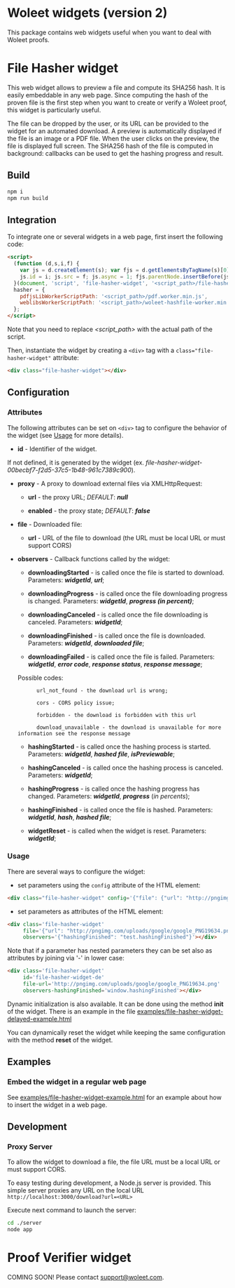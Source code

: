 # Woleet widgets (version 2)

This package contains web widgets useful when you want to deal with Woleet proofs.  

# File Hasher widget

This web widget allows to preview a file and compute its SHA256 hash. It is easily embeddable in any web page.
Since computing the hash of the proven file is the first step when you want to create or verify a Woleet proof, this widget is
particularly useful.

The file can be dropped by the user, or its URL can be provided to the widget for an automated download.
A preview is automatically displayed if the file is an image or a PDF file. When the user clicks on the preview, the file is displayed full screen.
The SHA256 hash of the file is computed in background: callbacks can be used to get the hashing progress and result.

## Build

```bash
npm i
npm run build
```

## Integration

To integrate one or several widgets in a web page, first insert the following code:

```html
<script>
  (function (d,s,i,f) {
    var js = d.createElement(s); var fjs = d.getElementsByTagName(s)[0];
    js.id = i; js.src = f; js.async = 1; fjs.parentNode.insertBefore(js, fjs);
  }(document, 'script', 'file-hasher-widget', '<script_path>/file-hasher-widget.js'));
  hasher = {
    pdfjsLibWorkerScriptPath: '<script_path>/pdf.worker.min.js',
    weblibsWorkerScriptPath: '<script_path>/woleet-hashfile-worker.min.js'
  };
</script>
```

Note that you need to replace *<script_path>* with the actual path of the script.

Then, instantiate the widget by creating a `<div>` tag with a `class="file-hasher-widget"` attribute:

```html
<div class="file-hasher-widget"></div>
```

## Configuration

### Attributes

The following attributes can be set on `<div>` tag to configure the behavior of the widget (see [Usage](#Usage) for more details).

* __id__ - Identifier of the widget.
 
 If not defined, it is generated by the widget (ex. _file-hasher-widget-00becbf7-f2d5-37c5-1b48-961c7389c900_).
       
* __proxy__ - A proxy to download external files via XMLHttpRequest:
           
    * __url__ - the proxy URL; _DEFAULT_: ___null___
           
    * __enabled__ - the proxy state; _DEFAULT_: ___false___
    
* __file__ - Downloaded file:
    
    * __url__ - URL of the file to download (the URL must be local URL or must support CORS)

* __observers__ - Callback functions called by the widget:

    * __downloadingStarted__ - is called once the file is started to download. Parameters: ___widgetId___, ___url___;

    * __downloadingProgress__ - is called once the file downloading progress is changed. Parameters: ___widgetId___, ___progress (in percent)___;
    
    * __downloadingCanceled__ - is called once the file downloading is canceled. Parameters: ___widgetId___;
    
    * __downloadingFinished__ - is called once the file is downloaded. Parameters: ___widgetId___, ___downloaded file___;
    
    * __downloadingFailed__ - is called once the file is failed. Parameters: ___widgetId___, ___error code___, ___response status___, ___response message___;
    
    Possible codes:
         
            url_not_found - the download url is wrong;
            
            cors - CORS policy issue;

            forbidden - the download is forbidden with this url

            download_unavailable - the download is unavailable for more information see the response message
    
    * __hashingStarted__ - is called once the hashing process is started. Parameters: ___widgetId___, ___hashed file___, ___isPreviewable___;
    
    * __hashingCanceled__ - is called once the hashing process is canceled. Parameters: ___widgetId___;
    
    * __hashingProgress__ - is called once the hashing progress has changed. Parameters: ___widgetId___, ___progress___ (_in percents_);
    
    * __hashingFinished__ - is called once the file is hashed. Parameters: ___widgetId___, ___hash___, ___hashed file___;
    
    * __widgetReset__ - is called when the widget is reset. Parameters: ___widgetId___;

### Usage

There are several ways to configure the widget:

* set parameters using the `config` attribute of the HTML element:

```html
<div class="file-hasher-widget" config='{"file": {"url": "http://pngimg.com/uploads/google/google_PNG19644.png"}, "observers": {"hashingFinished": "hashingFinishedObserver", "downloadingFinished": "downloadingFinishedObserver"}}'></div>
```
* set parameters as attributes of the HTML element:

```html
<div class='file-hasher-widget'
     file='{"url": "http://pngimg.com/uploads/google/google_PNG19634.png"}'
     observers='{"hashingFinished": "test.hashingFinished"}'></div>
 ```
Note that if a parameter has nested parameters they can be set also as attributes by joining via '-' in lower case:

```html
<div class='file-hasher-widget'
     id='file-hasher-widget-de'
     file-url='http://pngimg.com/uploads/google/google_PNG19634.png'
     observers-hashingFinished='window.hashingFinished'></div>
```

Dynamic initialization is also available. It can be done using the method __init__ of the widget.
There is an example in the file [examples/file-hasher-widget-delayed-example.html](examples/file-hasher-widget-delayed-example.html)

You can dynamically reset the widget while keeping the same configuration with the method __reset__ of the widget.

## Examples

### Embed the widget in a regular web page

See [examples/file-hasher-widget-example.html](examples/file-hasher-widget-example.html) for an example about how to insert the widget in a web page.

## Development

### Proxy Server

To allow the widget to download a file, the file URL must be a local URL or must support CORS.

To easy testing during development, a Node.js server is provided.
This simple server proxies any URL on the local URL `http://localhost:3000/download?url=<URL>`

Execute next command to launch the server:

```bash
cd ./server
node app
```

# Proof Verifier widget

COMING SOON! Please contact support@woleet.com.
